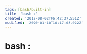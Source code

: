 ```yaml
---
tags: [bash/built-in]
title: 'bash :'
created: '2019-08-02T06:42:37.551Z'
modified: '2020-01-10T10:17:08.922Z'
---
```


# bash :
